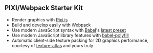 PIXI/Webpack Starter Kit
------------------------
* Render graphics with [Pixi.js](https://github.com/pixijs/pixi.js)
* Build and develop easily with [Webpack](https://github.com/webpack)
* Use modern JavaScript syntax with [Babel](https://github.com/babel/babel)'s [latest preset](https://github.com/babel/babel/tree/master/packages/babel-preset-latest)
* Use modern JavaScript library features with [babel-polyfill](https://babeljs.io/docs/usage/polyfill/)
* Automatic client-side texture packing for 2D graphics performance, courtesy of [texture-atlas](https://github.com/voxeline/texture-atlas) and yours truly
